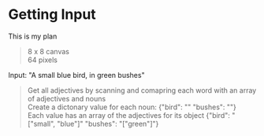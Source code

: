 # Getting Input

This is my plan
> 8 x 8 canvas  
> 64 pixels

Input: "A small blue bird, in green bushes"  
> Get all adjectives by scanning and comapring each word with an array of adjectives and nouns  
> Create a dictonary value for each noun: {"bird": "" "bushes": ""}  
> Each value has an array of the adjectives for its object {"bird": "["small", "blue"]" "bushes": "["green"]"}  
